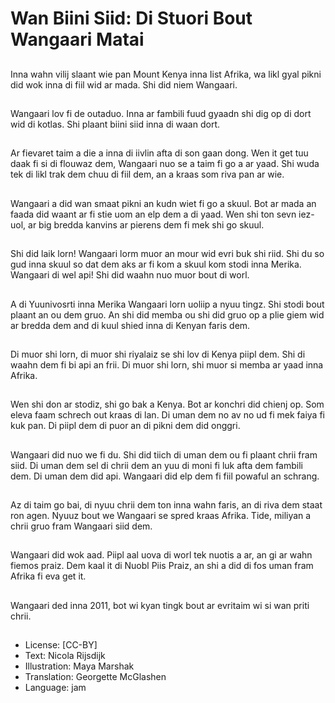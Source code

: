 # Wan Biini Siid: Di Stuori Bout Wangaari Matai

##
Inna wahn vilij slaant wie pan Mount Kenya inna Iist Afrika, wa likl gyal pikni did wok inna di fiil wid ar mada. Shi did niem Wangaari.

##
Wangaari lov fi de outaduo. Inna ar fambili fuud gyaadn shi dig op di dort wid di kotlas. Shi plaant biini siid inna di waan dort.

##
Ar fievaret taim a die a inna di iivlin afta di son gaan dong. Wen it get tuu daak fi si di flouwaz dem, Wangaari nuo se a taim fi go a ar yaad. Shi wuda tek di likl trak dem chuu di fiil dem, an a kraas som riva pan ar wie.

##
Wangaari a did wan smaat pikni an kudn wiet fi go a skuul. Bot ar mada an faada did waant ar fi stie uom an elp dem a di yaad. Wen shi ton sevn iez-uol, ar big bredda kanvins ar pierens dem fi mek shi go skuul.

##
Shi did laik lorn! Wangaari lorm muor an mour wid evri buk shi riid. Shi du so gud inna skuul so dat dem aks ar fi kom a skuul kom stodi inna Merika. Wangaari di wel api! Shi did waahn nuo muor bout di worl.

##
A di Yuunivosrti inna Merika Wangaari lorn uoliip a nyuu tingz. Shi stodi bout plaant an ou dem gruo. An shi did memba ou shi did gruo op a plie giem wid ar bredda dem and di kuul shied inna di Kenyan faris dem.

##
Di muor shi lorn, di muor shi riyalaiz se shi lov di Kenya piipl dem. Shi di waahn dem fi bi api an frii. Di muor shi lorn, shi muor si memba ar yaad inna Afrika.

##
Wen shi don ar stodiz, shi go bak a Kenya. Bot ar konchri did chienj op. Som eleva faam schrech out kraas di lan. Di uman dem no av no ud fi mek faiya fi kuk pan. Di piipl dem di puor an di pikni dem did onggri.

##
Wangaari did nuo we fi du. Shi did tiich di uman dem ou fi plaant chrii fram siid. Di uman dem sel di chrii dem an yuu di moni fi luk afta dem fambili dem. Di uman dem did api. Wangaari did elp dem fi fiil powaful an schrang.

##
Az di taim go bai, di nyuu chrii dem ton inna wahn faris, an di riva dem staat ron agen. Nyuuz bout we Wangaari se spred kraas Afrika. Tide, miliyan a chrii gruo fram Wangaari siid dem.

##
Wangaari did wok aad. Piipl aal uova di worl tek nuotis a ar, an gi ar wahn fiemos praiz. Dem kaal it di Nuobl Piis Praiz, an shi a did di fos uman fram Afrika fi eva get it.

##
Wangaari ded inna 2011, bot wi kyan tingk bout ar evritaim wi si wan priti chrii.

##
* License: [CC-BY]
* Text: Nicola Rijsdijk
* Illustration: Maya Marshak
* Translation: Georgette McGlashen
* Language: jam
